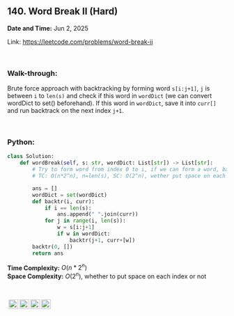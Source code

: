 ## 140. Word Break II (Hard)
**Date and Time:** Jun 2, 2025

Link: https://leetcode.com/problems/word-break-ii

<br>

### Walk-through: 
Brute force approach with backtracking by forming word `s[i:j+1]`, `j` is between `i` to `len(s)` and check if this word in `wordDict` (we can convert wordDict to set() beforehand). If this word in `wordDict`, save it into `curr[]` and run backtrack on the next index `j+1`.

<br>

### Python:
```python
class Solution:
    def wordBreak(self, s: str, wordDict: List[str]) -> List[str]:
        # Try to form word from index 0 to i, if we can form a word, backtrack from i+1
        # TC: O(n*2^n), n=len(s), SC: O(2^n), wether put space on each index

        ans = []
        wordDict = set(wordDict)
        def backtr(i, curr):
            if i == len(s):
                ans.append(" ".join(curr))
            for j in range(i, len(s)):
                w = s[i:j+1]
                if w in wordDict:
                    backtr(j+1, curr+[w])
        backtr(0, [])
        return ans
```
**Time Complexity:** $O(n*2^n)$ <br>
**Space Complexity:** $O(2^n)$, whether to put space on each index or not

<br>

<img style="height:22px!important;margin-left:3px;vertical-align:text-bottom;" src="https://mirrors.creativecommons.org/presskit/icons/cc.svg?ref=chooser-v1" alt="CC BY-NC-SA" title="CC BY-NC-SA"><img style="height:22px!important;margin-left:3px;vertical-align:text-bottom;" src="https://mirrors.creativecommons.org/presskit/icons/by.svg?ref=chooser-v1" alt="BY: credit must be given to the creator" title="BY: credit must be given to the creator"><img style="height:22px!important;margin-left:3px;vertical-align:text-bottom;" src="https://mirrors.creativecommons.org/presskit/icons/nc.svg?ref=chooser-v1" alt="NC: Only noncommercial uses of the work are permitted" title="NC: Only noncommercial uses of the work are permitted"><img style="height:22px!important;margin-left:3px;vertical-align:text-bottom;" src="https://mirrors.creativecommons.org/presskit/icons/sa.svg?ref=chooser-v1" alt="SA: Adaptations must be shared under the same terms" title="SA: Adaptations must be shared under the same terms">